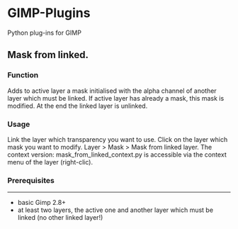 # GIMP-Plugins
Python plug-ins for GIMP

## Mask from linked.

### Function

Adds to active layer a mask initialised with the alpha channel of
another layer which must be linked.	 If active layer has already
a mask, this mask is modified. At the end the linked layer is unlinked.


### Usage

Link the layer which transparency you want to use.
Click on the layer which mask you want to modify.
Layer > Mask > Mask from linked layer.
The context version: mask_from_linked_context.py is accessible
via the context menu of the layer (right-clic).


### Prerequisites
-------------
- basic Gimp 2.8+
- at least two layers, the active one and another layer which must be 
  linked (no other linked layer!)
